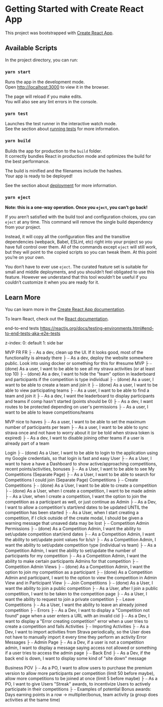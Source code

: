 # Getting Started with Create React App

This project was bootstrapped with [Create React App](https://github.com/facebook/create-react-app).

## Available Scripts

In the project directory, you can run:

### `yarn start`

Runs the app in the development mode.\
Open [http://localhost:3000](http://localhost:3000) to view it in the browser.

The page will reload if you make edits.\
You will also see any lint errors in the console.

### `yarn test`

Launches the test runner in the interactive watch mode.\
See the section about [running tests](https://facebook.github.io/create-react-app/docs/running-tests) for more information.

### `yarn build`

Builds the app for production to the `build` folder.\
It correctly bundles React in production mode and optimizes the build for the best performance.

The build is minified and the filenames include the hashes.\
Your app is ready to be deployed!

See the section about [deployment](https://facebook.github.io/create-react-app/docs/deployment) for more information.

### `yarn eject`

**Note: this is a one-way operation. Once you `eject`, you can’t go back!**

If you aren’t satisfied with the build tool and configuration choices, you can `eject` at any time. This command will remove the single build dependency from your project.

Instead, it will copy all the configuration files and the transitive dependencies (webpack, Babel, ESLint, etc) right into your project so you have full control over them. All of the commands except `eject` will still work, but they will point to the copied scripts so you can tweak them. At this point you’re on your own.

You don’t have to ever use `eject`. The curated feature set is suitable for small and middle deployments, and you shouldn’t feel obligated to use this feature. However we understand that this tool wouldn’t be useful if you couldn’t customize it when you are ready for it.

## Learn More

You can learn more in the [Create React App documentation](https://facebook.github.io/create-react-app/docs/getting-started).

To learn React, check out the [React documentation](https://reactjs.org/).

<!-- Consider going through the following resources eventually -->

end-to-end tests
https://reactjs.org/docs/testing-environments.html#end-to-end-tests-aka-e2e-tests

<!--  -->

<!-- ✔️ ✖️ Z-Indexes ✖️ ✔️ -->

z-index:
0: default
1: side bar

<!--  -->


<!-- ✔️ ✖️ USE CASES ✖️ ✔️ -->


MVP FR FR
    ├ ⎯ As a dev, clean up the UI. If it looks good, most of the functionality is already there
    ├ ⎯ As a dev, deploy the website somewhere public. Look into using docker or something for this for #resume
MVP
    ├ ⎯ (done) As a user, I want to be able to see all my strava activities (or at least top 10)
    ├ ⎯ (done) As a dev, I want to hide the "team" option in leaderboard and participants if the competition is type individual
    ├ ⎯ (done) As a user, I want to be able to create a team and join it
    ├ ⎯ (done) As a user, I want to be able to view participating teams
    ├ ⎯ As a user, I want to be able to find a team and join it
    ├ ⎯ As a dev, I want the leaderboard to display participants and teams if comp hasn't started (points should be 0)
    ├ ⎯ As a dev, I want routes to be protected depending on user's permissions
    ├ ⎯ As a user, I want to be able to leave competitions/teams

MVP nice to haves
    ├ ⎯ As a user, I want to be able to set the maximum number of participants per team
    ├ ⎯ As a user, I want to be able to sync strava once and not have to worry about it (or be told when strava token is expired)
    ├ ⎯ As a dev, I want to disable joining other teams if a user is already part of a team

Login
    ├ ⎯ (done) As a User, I want to be able to login to the application using my Google credentials, so that login is fast and easy 
User
    ├ ⎯ As a User, I want to have a have a Dashboard to show active/approaching competitions, recent points/activities, bonuses
    ├ ⎯ As a User, I want to be able to see My Competitions (Separate Page)
    ├ ⎯ As a User, I want to be able to search for Competitions I could join (Separate Page)
Competitions
    ├ ⎯ Create Competitions
        ├ ⎯ (done) As a User, I want to be able to create a competition
        ├ ⎯ (done) As a User, when I create a competition, I want to be made admin
        ├ ⎯ As a User, when I create a competition, I want the option to join the competition as a participant as well, or just continue as Admin
        ├ ⎯ As a Dev, I want to allow a competition's start/end dates to be updated UNTIL the competition has been started
        ├ ⎯ As a User, when I start creating a competition, if I click outside of the create modal, I should be given a warning message that unsaved data may be lost
    ├ ⎯ Competition Admin Permissions
        ├ ⎯ (done) As a Competition Admin, I want the ability to set/update competition start/end dates
        ├ ⎯ As a Competition Admin, I want the ability to set/update point values for b/s/r
        ├ ⎯ As a Competition Admin, I want the ability to set/update competition type (individual vs team)
        ├ ⎯ As a Competition Admin, I want the ability to set/update the number of participants for my competition
        ├ ⎯ As a Competition Admin, I want the ability to make certain participants Admins for that competition
    ├ ⎯ Competition Admin Views
        ├ ⎯ (done) As a Competition Admin, I want the option to join my competition as a participant
        ├ ⎯ (done) As a Competition Admin and participant, I want to the option to view the competition in Admin View and in Participant View
    ├ ⎯ Join Competitions
        ├ ⎯ (done) As a User, I want the ability to join a public competition
        ├ ⎯ As a User, after I join a public competition, I want to be taken to the competition page
        ├ ⎯ As a User, I want the ability to request to join a private competition
    ├ ⎯ Leave Competitions
        ├ ⎯ As a User, I want the ability to leave an already joined competition
    ├ ⎯ Errors
        ├ ⎯ As a Dev, I want to display a "Competition not found" page when a user enters a URL with an invalid cid
        ├ ⎯ As a Dev, I want to display a "Error creating competition" error when a user tries to create a competition and fails
Activities
    ├ ⎯ Importing Activities
        ├ ⎯ As a Dev, I want to import activities from Strava periodically, so the User does not have to manually import it every time they perform an activity
Error Messages
    ├ ⎯ Admin Page
            ├ ⎯ As a Dev, if a user is not a competition admin, I want to display a message saying access not allowed or something if a user tries to access the admin page
    ├ ⎯ Back End
            ├ ⎯ As a Dev, if the back end is down, I want to display some kind of "site down" message

Business POV
    ├ ⎯ As a PO, I want to allow users to purchase the premium version to allow more participants per competition (limit 50 before maybe), allow more competitions to be joined at once (limit 5 before maybe)
    ├ ⎯ As a PO, I want to give Users "Streak" awards, to incentivize Users to actively participate in their competitions
        ├ ⎯ Examples of potential Bonus awards: Days earning points in a row -> multiplier/bonus, team activity (a group does activities at the tsame time)

<!--  -->
